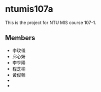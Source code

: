 # ntumis107a

This is the project for NTU MIS course 107-1.

## Members
* 李玟儀
* 邱心妍
* 李季陽
* 程芝榆
* 黃俊翰
*
*